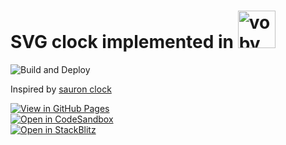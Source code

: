 # SVG clock implemented in <a href="https://github.com/vobyjs/voby"><img src="https://raw.githubusercontent.com/vobyjs/voby/master/resources/logo/svg/logo.svg" alt="voby" height="60"></a>

![Build and Deploy](https://github.com/high1/voby-clock/actions/workflows/main.yml/badge.svg?event=push)  

Inspired by [sauron clock](https://ivanceras.github.io/svg-clock/)  

[![View in GitHub Pages](https://img.shields.io/badge/View%20in-GitHub%20Pages-blue?style=for-the-badge&logo=github)](https://high1.github.io/voby-clock/)  
[![Open in CodeSandbox](https://img.shields.io/badge/Open%20in-CodeSandbox-blue?style=for-the-badge&logo=codesandbox)](https://githubbox.com/high1/voby-clock)  
[![Open in StackBlitz](https://developer.stackblitz.com/img/open_in_stackblitz.svg)](https://stackblitz.com/github/high1/voby-clock)   
